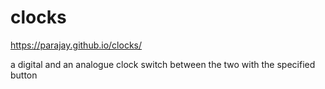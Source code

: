 # clocks

https://parajay.github.io/clocks/

a digital and an analogue clock
switch between the two with the specified button
